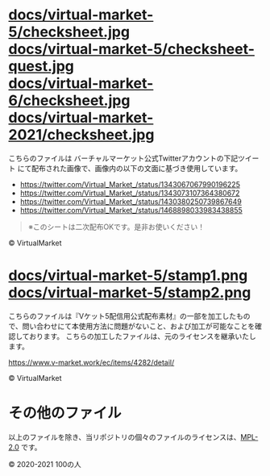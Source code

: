 
# [docs/virtual-market-5/checksheet.jpg](docs/virtual-market-5/checksheet.jpg)<br>[docs/virtual-market-5/checksheet-quest.jpg](docs/virtual-market-5/checksheet-quest.jpg)<br>[docs/virtual-market-6/checksheet.jpg](docs/virtual-market-6/checksheet.jpg)<br>[docs/virtual-market-2021/checksheet.jpg](docs/virtual-market-2021/checksheet.jpg)

こちらのファイルは バーチャルマーケット公式Twitterアカウントの下記ツイート
にて配布された画像で、画像内の以下の文面に基づき使用しています。

- https://twitter.com/Virtual_Market_/status/1343067067990196225
- https://twitter.com/Virtual_Market_/status/1343073107364380672
- https://twitter.com/Virtual_Market_/status/1430380250739867649
- https://twitter.com/Virtual_Market_/status/1468898033983438855

> ※このシートは二次配布OKです。是非お使いください！

© VirtualMarket

# [docs/virtual-market-5/stamp1.png](docs/virtual-market-5/stamp1.png)<br>[docs/virtual-market-5/stamp2.png](docs/virtual-market-5/stamp2.png)

こちらのファイルは『Vケット5配信用公式配布素材』の一部を加工したもので、問い合わせにて本使用方法に問題がないこと、および加工が可能なことを確認しております。
こちらの加工したファイルは、元のライセンスを継承いたします。

https://www.v-market.work/ec/items/4282/detail/

© VirtualMarket

# その他のファイル

以上のファイルを除き、当リポジトリの個々のファイルのライセンスは、[MPL-2.0](https://spdx.org/licenses/MPL-2.0.html) です。

© 2020-2021 100の人
